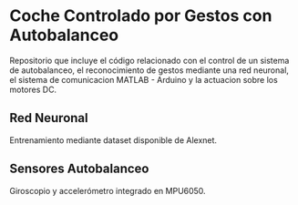 # Coche Controlado por Gestos con Autobalanceo

Repositorio que incluye el código relacionado con el control de un sistema de autobalanceo, el reconocimiento de gestos mediante una red neuronal, el sistema de comunicacion MATLAB - Arduino y la actuacion sobre los motores DC.

## Red Neuronal
Entrenamiento mediante dataset disponible de Alexnet.

## Sensores Autobalanceo
Giroscopio y accelerómetro integrado en MPU6050.

